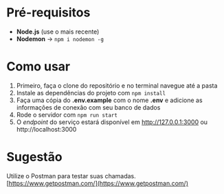 # Pré-requisitos

- **Node.js** (use o mais recente)
- **Nodemon** -> `npm i nodemon -g`

# Como usar

1. Primeiro, faça o clone do repositório e no terminal navegue até a pasta
2. Instale as dependências do projeto com `npm install`
3. Faça uma cópia do **.env.example** com o nome **.env** e adicione as informações de conexão com seu banco de dados
4. Rode o servidor com `npm run start`
5. O *endpoint* do serviço estará disponível em http://127.0.0.1:3000 ou http://localhost:3000

# Sugestão

Utilize o Postman para testar suas chamadas. [https://www.getpostman.com/](https://www.getpostman.com/)
